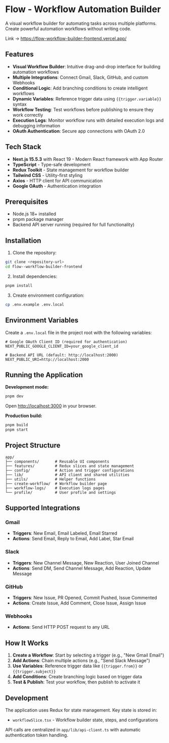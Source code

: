# Flow - Workflow Automation Builder

A visual workflow builder for automating tasks across multiple platforms. Create powerful automation workflows without writing code.

Link -> https://flow-workflow-builder-frontend.vercel.app/

## Features

-  **Visual Workflow Builder**: Intuitive drag-and-drop interface for building automation workflows
-  **Multiple Integrations**: Connect Gmail, Slack, GitHub, and custom Webhooks
-  **Conditional Logic**: Add branching conditions to create intelligent workflows
-  **Dynamic Variables**: Reference trigger data using `{{trigger.variable}}` syntax
-  **Workflow Testing**: Test workflows before publishing to ensure they work correctly
-  **Execution Logs**: Monitor workflow runs with detailed execution logs and debugging information
-  **OAuth Authentication**: Secure app connections with OAuth 2.0

## Tech Stack

-  **Next.js 15.5.3** with React 19 - Modern React framework with App Router
-  **TypeScript** - Type-safe development
-  **Redux Toolkit** - State management for workflow builder
-  **Tailwind CSS** - Utility-first styling
-  **Axios** - HTTP client for API communication
-  **Google OAuth** - Authentication integration

## Prerequisites

-  Node.js 18+ installed
-  pnpm package manager
-  Backend API server running (required for full functionality)

## Installation

1. Clone the repository:

```bash
git clone <repository-url>
cd flow--workflow-builder-frontend
```

2. Install dependencies:

```bash
pnpm install
```

3. Create environment configuration:

```bash
cp .env.example .env.local
```

## Environment Variables

Create a `.env.local` file in the project root with the following variables:

```env
# Google OAuth Client ID (required for authentication)
NEXT_PUBLIC_GOOGLE_CLIENT_ID=your_google_client_id

# Backend API URL (default: http://localhost:2000)
NEXT_PUBLIC_URI=http://localhost:2000
```

## Running the Application

**Development mode:**

```bash
pnpm dev
```

Open [http://localhost:3000](http://localhost:3000) in your browser.

**Production build:**

```bash
pnpm build
pnpm start
```

## Project Structure

```
app/
├── components/       # Reusable UI components
├── features/         # Redux slices and state management
├── config/           # Action and trigger configurations
├── lib/              # API client and shared utilities
├── utils/            # Helper functions
├── create-workflow/  # Workflow builder page
├── workflow-logs/    # Execution logs pages
└── profile/          # User profile and settings
```

## Supported Integrations

### Gmail

-  **Triggers**: New Email, Email Labeled, Email Starred
-  **Actions**: Send Email, Reply to Email, Add Label, Star Email

### Slack

-  **Triggers**: New Channel Message, New Reaction, User Joined Channel
-  **Actions**: Send DM, Send Channel Message, Add Reaction, Update Message

### GitHub

-  **Triggers**: New Issue, PR Opened, Commit Pushed, Issue Commented
-  **Actions**: Create Issue, Add Comment, Close Issue, Assign Issue

### Webhooks

-  **Actions**: Send HTTP POST request to any URL

## How It Works

1. **Create a Workflow**: Start by selecting a trigger (e.g., "New Gmail Email")
2. **Add Actions**: Chain multiple actions (e.g., "Send Slack Message")
3. **Use Variables**: Reference trigger data like `{{trigger.from}}` or `{{trigger.subject}}`
4. **Add Conditions**: Create branching logic based on trigger data
5. **Test & Publish**: Test your workflow, then publish to activate it

## Development

The application uses Redux for state management. Key state is stored in:

-  `workflowSlice.tsx` - Workflow builder state, steps, and configurations

API calls are centralized in `app/lib/api-client.ts` with automatic authentication token handling.
